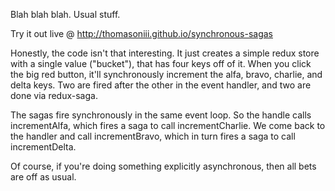 Blah blah blah. Usual stuff.

Try it out live @ http://thomasoniii.github.io/synchronous-sagas

Honestly, the code isn't that interesting. It just creates a simple redux store with a single value ("bucket"), that has
four keys off of it. When you click the big red button, it'll synchronously increment the alfa, bravo, charlie, and delta keys.
Two are fired after the other in the event handler, and two are done via redux-saga.

The sagas fire synchronously in the same event loop. So the handle calls incrementAlfa, which fires a saga to call incrementCharlie.
We come back to the handler and call incrementBravo, which in turn fires a saga to call incrementDelta.

Of course, if you're doing something explicitly asynchronous, then all bets are off as usual.
